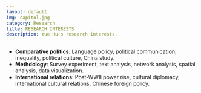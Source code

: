 ```yaml
---
layout: default
img: capitol.jpg
category: Research
title: RESEARCH INTERESTS
description: Yue Hu's research interests.
---
```


* **Comparative politics**: Language policy, political communication, inequality, political culture, China study.
* **Methdology**: Survey experiment, text analysis, network analysis, spatial analysis, data visualization.
* **International relations**: Post-WWII power rise, cultural diplomacy, international cultural relations, Chinese foreign policy.